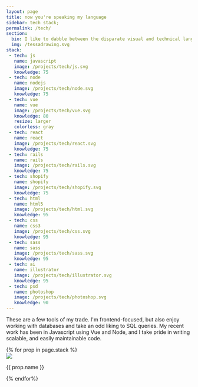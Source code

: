 ```yaml
---
layout: page
title: now you're speaking my language
sidebar: tech stack;
permalink: /tech/
section:
  bio: I like to dabble between the disparate visual and technical languages. I love to problem solve, while making things look pretty. Just call me full stack.
  img: /tessadrawing.svg
stack:
 - tech: js
   name: javascript
   image: /projects/tech/js.svg
   knowledge: 75
 - tech: node
   name: nodejs
   image: /projects/tech/node.svg
   knowledge: 75
 - tech: vue
   name: vue
   image: /projects/tech/vue.svg
   knowledge: 80
   resize: larger
   colorless: gray
 - tech: react
   name: react
   image: /projects/tech/react.svg
   knowledge: 75
 - tech: rails
   name: rails
   image: /projects/tech/rails.svg
   knowledge: 75
 - tech: shopify
   name: shopify
   image: /projects/tech/shopify.svg
   knowledge: 75
 - tech: html
   name: html5
   image: /projects/tech/html.svg
   knowledge: 95
 - tech: css
   name: css3
   image: /projects/tech/css.svg
   knowledge: 95
 - tech: sass
   name: sass
   image: /projects/tech/sass.svg
   knowledge: 95
 - tech: ai
   name: illustrator
   image: /projects/tech/illustrator.svg
   knowledge: 95
 - tech: psd
   name: photoshop
   image: /projects/tech/photoshop.svg
   knowledge: 90
---
```

<p>These are a few tools of my trade. I'm frontend-focused, but also enjoy working with databases and take an odd liking to SQL queries. My recent work has been in Javascript using Vue and Node, and I take pride in writing scalable, and easily maintainable code.</p>
<div class="set-size charts-container">
	{% for prop in page.stack %}
	<div class="tech">
	  <div class="pie-wrapper" id="progress-{{ prop.knowledge}}">
	    <span class="label">
	    	<img class="{{ prop.resize }} {{ prop.colorless }}" src="{{ site.url }}/public/images{{ prop.image }}">
	    </span>
	    <div class="pie">
	      <div class="left-side half-circle {{ prop.tech }}"></div>
	      <div class="right-side half-circle {{ prop.tech }}"></div>
	    </div>
	    <div class="shadow"></div>
	  </div>
	  <p>{{ prop.name }}</p>
	</div>
	{% endfor%}
</div>

